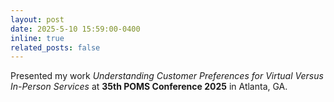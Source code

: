 ```yaml
---
layout: post
date: 2025-5-10 15:59:00-0400
inline: true
related_posts: false
---
```


Presented my work *Understanding Customer Preferences for Virtual Versus In-Person Services* at **35th POMS Conference 2025** in Atlanta, GA.


